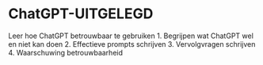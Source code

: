 # ChatGPT-UITGELEGD
Leer hoe ChatGPT betrouwbaar te gebruiken 1. Begrijpen wat ChatGPT wel en niet kan doen 2. Effectieve prompts schrijven 3. Vervolgvragen schrijven 4. Waarschuwing betrouwbaarheid
